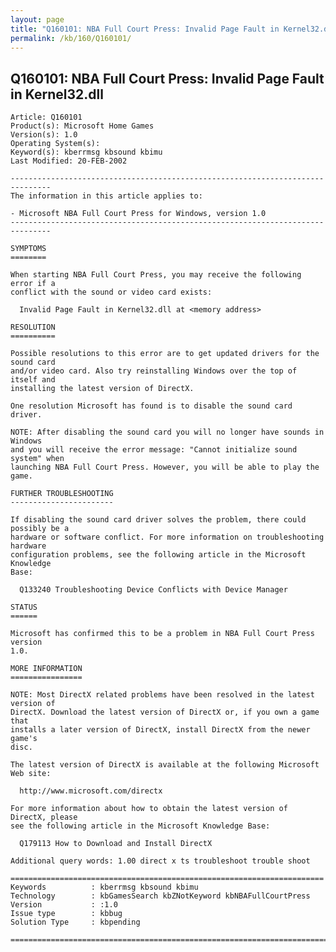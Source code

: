```yaml
---
layout: page
title: "Q160101: NBA Full Court Press: Invalid Page Fault in Kernel32.dll"
permalink: /kb/160/Q160101/
---
```


## Q160101: NBA Full Court Press: Invalid Page Fault in Kernel32.dll

	Article: Q160101
	Product(s): Microsoft Home Games
	Version(s): 1.0
	Operating System(s): 
	Keyword(s): kberrmsg kbsound kbimu
	Last Modified: 20-FEB-2002
	
	-------------------------------------------------------------------------------
	The information in this article applies to:
	
	- Microsoft NBA Full Court Press for Windows, version 1.0 
	-------------------------------------------------------------------------------
	
	SYMPTOMS
	========
	
	When starting NBA Full Court Press, you may receive the following error if a
	conflict with the sound or video card exists:
	
	  Invalid Page Fault in Kernel32.dll at <memory address>
	
	RESOLUTION
	==========
	
	Possible resolutions to this error are to get updated drivers for the sound card
	and/or video card. Also try reinstalling Windows over the top of itself and
	installing the latest version of DirectX.
	
	One resolution Microsoft has found is to disable the sound card driver.
	
	NOTE: After disabling the sound card you will no longer have sounds in Windows
	and you will receive the error message: "Cannot initialize sound system" when
	launching NBA Full Court Press. However, you will be able to play the game.
	
	FURTHER TROUBLESHOOTING
	-----------------------
	
	If disabling the sound card driver solves the problem, there could possibly be a
	hardware or software conflict. For more information on troubleshooting hardware
	configuration problems, see the following article in the Microsoft Knowledge
	Base:
	
	  Q133240 Troubleshooting Device Conflicts with Device Manager
	
	STATUS
	======
	
	Microsoft has confirmed this to be a problem in NBA Full Court Press version
	1.0.
	
	MORE INFORMATION
	================
	
	NOTE: Most DirectX related problems have been resolved in the latest version of
	DirectX. Download the latest version of DirectX or, if you own a game that
	installs a later version of DirectX, install DirectX from the newer game's
	disc.
	
	The latest version of DirectX is available at the following Microsoft Web site:
	
	  http://www.microsoft.com/directx
	
	For more information about how to obtain the latest version of DirectX, please
	see the following article in the Microsoft Knowledge Base:
	
	  Q179113 How to Download and Install DirectX
	
	Additional query words: 1.00 direct x ts troubleshoot trouble shoot
	
	======================================================================
	Keywords          : kberrmsg kbsound kbimu 
	Technology        : kbGamesSearch kbZNotKeyword kbNBAFullCourtPress
	Version           : :1.0
	Issue type        : kbbug
	Solution Type     : kbpending
	
	=============================================================================
	
